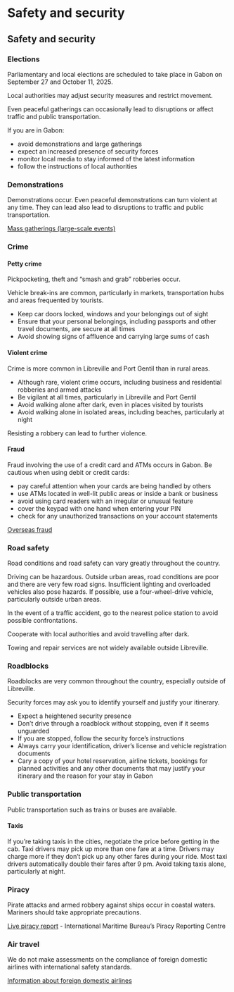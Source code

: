 # Safety and security

## Safety and security

### Elections

Parliamentary and local elections are scheduled to take place in Gabon on September 27 and October 11, 2025.

Local authorities may adjust security measures and restrict movement.

Even peaceful gatherings can occasionally lead to disruptions or affect traffic and public transportation.

If you are in Gabon:

* avoid demonstrations and large gatherings
* expect an increased presence of security forces
* monitor local media to stay informed of the latest information
* follow the instructions of local authorities

### Demonstrations

Demonstrations occur. Even peaceful demonstrations can turn violent at any time. They can lead also lead to disruptions to traffic and public transportation.

[Mass gatherings (large-scale events)](https://travel.gc.ca/travelling/health-safety/mass-gatherings)

### Crime

#### Petty crime

Pickpocketing, theft and “smash and grab” robberies occur.

Vehicle break-ins are common, particularly in markets, transportation hubs and areas frequented by tourists.

* Keep car doors locked, windows and your belongings out of sight
* Ensure that your personal belongings, including passports and other travel documents, are secure at all times
* Avoid showing signs of affluence and carrying large sums of cash

#### Violent crime

Crime is more common in Libreville and Port Gentil than in rural areas.

* Although rare, violent crime occurs, including business and residential robberies and armed attacks
* Be vigilant at all times, particularly in Libreville and Port Gentil
* Avoid walking alone after dark, even in places visited by tourists
* Avoid walking alone in isolated areas, including beaches, particularly at night

Resisting a robbery can lead to further violence.

#### Fraud

Fraud involving the use of a credit card and ATMs occurs in Gabon. Be cautious when using debit or credit cards:

* pay careful attention when your cards are being handled by others
* use ATMs located in well-lit public areas or inside a bank or business
* avoid using card readers with an irregular or unusual feature
* cover the keypad with one hand when entering your PIN
* check for any unauthorized transactions on your account statements

[Overseas fraud](https://travel.gc.ca/travelling/health-safety/overseas-fraud)

### Road safety

Road conditions and road safety can vary greatly throughout the country.

Driving can be hazardous. Outside urban areas, road conditions are poor and there are very few road signs. Insufficient lighting and overloaded vehicles also pose hazards. If possible, use a four-wheel-drive vehicle, particularly outside urban areas.

In the event of a traffic accident, go to the nearest police station to avoid possible confrontations.

Cooperate with local authorities and avoid travelling after dark.

Towing and repair services are not widely available outside Libreville.

### Roadblocks

Roadblocks are very common throughout the country, especially outside of Libreville.

Security forces may ask you to identify yourself and justify your itinerary.

* Expect a heightened security presence
* Don’t drive through a roadblock without stopping, even if it seems unguarded
* If you are stopped, follow the security force’s instructions
* Always carry your identification, driver’s license and vehicle registration documents
* Cary a copy of your hotel reservation, airline tickets, bookings for planned activities and any other documents that may justify your itinerary and the reason for your stay in Gabon

### Public transportation

Public transportation such as trains or buses are available.

#### Taxis

If you’re taking taxis in the cities, negotiate the price before getting in the cab. Taxi drivers may pick up more than one fare at a time. Drivers may charge more if they don’t pick up any other fares during your ride. Most taxi drivers automatically double their fares after 9 pm. Avoid taking taxis alone, particularly at night.

### Piracy

Pirate attacks and armed robbery against ships occur in coastal waters. Mariners should take appropriate precautions.

[Live piracy report](https://icc-ccs.org/index.php/piracy-reporting-centre) - International Maritime Bureau’s Piracy Reporting Centre

### Air travel

We do not make assessments on the compliance of foreign domestic airlines with international safety standards.

[Information about foreign domestic airlines](https://travel.gc.ca/air/in-flight-safety#other)